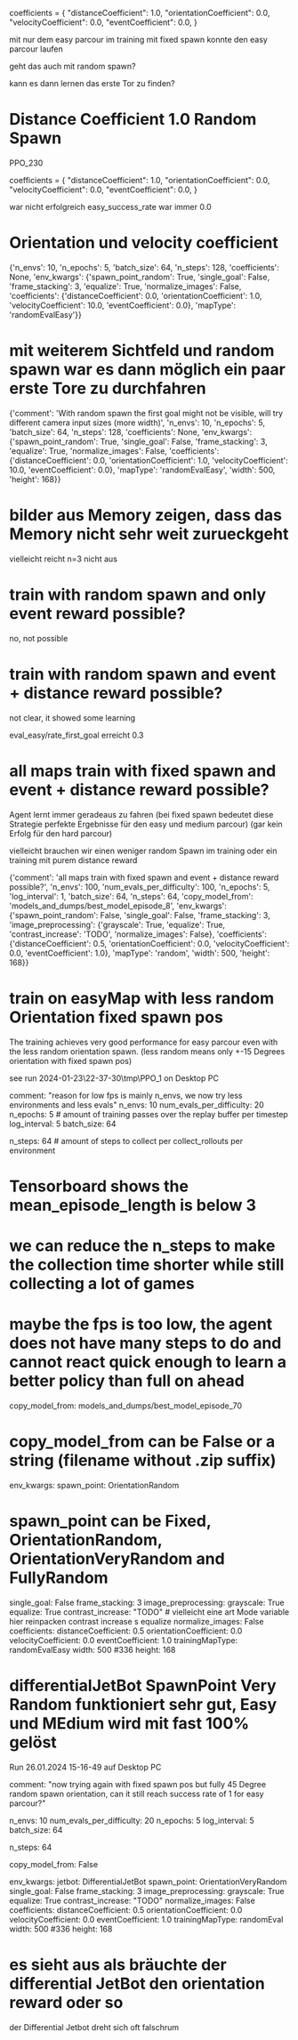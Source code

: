 

coefficients = {
    "distanceCoefficient": 1.0,
    "orientationCoefficient": 0.0,
    "velocityCoefficient": 0.0,
    "eventCoefficient": 0.0,
}

mit nur dem easy parcour im training mit fixed spawn konnte den easy parcour laufen

geht das auch mit random spawn?

kann es dann lernen das erste Tor zu finden?

# Distance Coefficient 1.0 Random Spawn

PPO_230

coefficients = {
    "distanceCoefficient": 1.0,
    "orientationCoefficient": 0.0,
    "velocityCoefficient": 0.0,
    "eventCoefficient": 0.0,
}

war nicht erfolgreich
easy_success_rate war immer 0.0


# Orientation und velocity coefficient

{'n_envs': 10, 'n_epochs': 5, 'batch_size': 64, 'n_steps': 128, 'coefficients': None, 'env_kwargs': {'spawn_point_random': True, 'single_goal': False, 'frame_stacking': 3, 'equalize': True, 'normalize_images': False, 'coefficients': {'distanceCoefficient': 0.0, 'orientationCoefficient': 1.0, 'velocityCoefficient': 10.0, 'eventCoefficient': 0.0}, 'mapType': 'randomEvalEasy'}}


# mit weiterem Sichtfeld und random spawn war es dann möglich ein paar erste Tore zu durchfahren

{'comment': 'With random spawn the first goal might not be visible, will try different camera input sizes (more width)', 'n_envs': 10, 'n_epochs': 5, 'batch_size': 64, 'n_steps': 128, 'coefficients': None, 'env_kwargs': {'spawn_point_random': True, 'single_goal': False, 'frame_stacking': 3, 'equalize': True, 'normalize_images': False, 'coefficients': {'distanceCoefficient': 0.0, 'orientationCoefficient': 1.0, 'velocityCoefficient': 10.0, 'eventCoefficient': 0.0}, 'mapType': 'randomEvalEasy', 'width': 500, 'height': 168}}



# bilder aus Memory zeigen, dass das Memory nicht sehr weit zurueckgeht
vielleicht reicht n=3 nicht aus 



# train with random spawn and only event reward possible?

no, not possible

# train with random spawn and event + distance reward possible?

not clear, it showed some learning

eval_easy/rate_first_goal erreicht 0.3


# all maps train with fixed spawn and event + distance reward possible?

Agent lernt immer geradeaus zu fahren
(bei fixed spawn bedeutet diese Strategie perfekte Ergebnisse für den easy und medium parcour)
(gar kein Erfolg für den hard parcour)

vielleicht brauchen wir einen weniger random Spawn im training oder ein training mit purem distance reward

{'comment': 'all maps train with fixed spawn and event + distance reward possible?', 'n_envs': 100, 'num_evals_per_difficulty': 100, 'n_epochs': 5, 'log_interval': 1, 'batch_size': 64, 'n_steps': 64, 'copy_model_from': 'models_and_dumps/best_model_episode_8', 'env_kwargs': {'spawn_point_random': False, 'single_goal': False, 'frame_stacking': 3, 'image_preprocessing': {'grayscale': True, 'equalize': True, 'contrast_increase': 'TODO', 'normalize_images': False}, 'coefficients': {'distanceCoefficient': 0.5, 'orientationCoefficient': 0.0, 'velocityCoefficient': 0.0, 'eventCoefficient': 1.0}, 'mapType': 'random', 'width': 500, 'height': 168}}




# train on easyMap with less random Orientation fixed spawn pos

The training achieves very good performance for easy parcour even with the less random orientation spawn.
(less random means only +-15 Degrees orientation with fixed spawn pos)

see run 2024-01-23\22-37-30\tmp\PPO_1 on Desktop PC


comment: "reason for low fps is mainly n_envs, we now try less environments and less evals"
n_envs: 10
num_evals_per_difficulty: 20
n_epochs: 5 # amount of training passes over the replay buffer per timestep
log_interval: 5
batch_size: 64


n_steps: 64 # amount of steps to collect per collect_rollouts per environment
# Tensorboard shows the mean_episode_length is below 3
# we can reduce the n_steps to make the collection time shorter while still collecting a lot of games

# maybe the fps is too low, the agent does not have many steps to do and cannot react quick enough to learn a better policy than full on ahead

copy_model_from: models_and_dumps/best_model_episode_70
# copy_model_from can be False or a string (filename without .zip suffix)

env_kwargs:
  spawn_point: OrientationRandom
  # spawn_point can be Fixed, OrientationRandom, OrientationVeryRandom and FullyRandom
  single_goal: False
  frame_stacking: 3
  image_preprocessing:
    grayscale: True
    equalize: True
    contrast_increase: "TODO"
    # vielleicht eine art Mode variable hier reinpacken contrast increase s equalize
    normalize_images: False
  coefficients:
    distanceCoefficient: 0.5
    orientationCoefficient: 0.0
    velocityCoefficient: 0.0
    eventCoefficient: 1.0
  trainingMapType: randomEvalEasy
  width: 500 #336
  height: 168




# differentialJetBot SpawnPoint Very Random funktioniert sehr gut, Easy und MEdium wird mit fast 100% gelöst

Run 26.01.2024 15-16-49 auf Desktop PC

comment: "now trying again with fixed spawn pos but fully 45 Degree random spawn orientation, can it still reach success rate of 1 for easy parcour?"

n_envs: 10
num_evals_per_difficulty: 20
n_epochs: 5
log_interval: 5
batch_size: 64

n_steps: 64 

copy_model_from: False 

env_kwargs:
  jetbot: DifferentialJetBot
  spawn_point: OrientationVeryRandom
  single_goal: False
  frame_stacking: 3
  image_preprocessing:
    grayscale: True
    equalize: True
    contrast_increase: "TODO"
    normalize_images: False
  coefficients:
    distanceCoefficient: 0.5
    orientationCoefficient: 0.0
    velocityCoefficient: 0.0
    eventCoefficient: 1.0
  trainingMapType: randomEval
  width: 500 #336
  height: 168

# es sieht aus als bräuchte der differential JetBot den orientation reward oder so

der Differential Jetbot dreht sich oft falschrum


